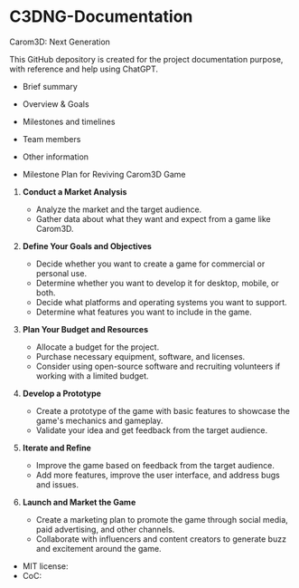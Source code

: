 # C3DNG-Documentation
Carom3D: Next Generation

This GitHub depository is created for the project documentation purpose,
with reference and help using ChatGPT.

* Brief summary


* Overview & Goals


* Milestones and timelines


* Team members


* Other information

* Milestone Plan for Reviving Carom3D Game

1. **Conduct a Market Analysis**
   - Analyze the market and the target audience.
   - Gather data about what they want and expect from a game like Carom3D.

2. **Define Your Goals and Objectives**
   - Decide whether you want to create a game for commercial or personal use.
   - Determine whether you want to develop it for desktop, mobile, or both.
   - Decide what platforms and operating systems you want to support.
   - Determine what features you want to include in the game.

3. **Plan Your Budget and Resources**
   - Allocate a budget for the project.
   - Purchase necessary equipment, software, and licenses.
   - Consider using open-source software and recruiting volunteers if working with a limited budget.

4. **Develop a Prototype**
   - Create a prototype of the game with basic features to showcase the game's mechanics and gameplay.
   - Validate your idea and get feedback from the target audience.

5. **Iterate and Refine**
   - Improve the game based on feedback from the target audience.
   - Add more features, improve the user interface, and address bugs and issues.

6. **Launch and Market the Game**
   - Create a marketing plan to promote the game through social media, paid advertising, and other channels.
   - Collaborate with influencers and content creators to generate buzz and excitement around the game.

- MIT license:
- CoC:

